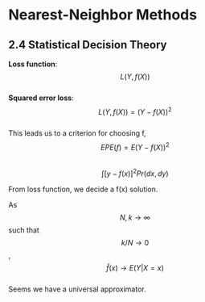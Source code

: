 # Nearest-Neighbor Methods

## 2.4 Statistical Decision Theory
__Loss function__: $$L(Y,f(X))$$  
__Squared error loss__: $$L(Y,f(X)) = (Y −f(X))^2$$  
This leads us to a criterion for choosing f,  
$$EPE(f) = E(Y − f(X))^2$$  
$$\int[y-f(x)]^2Pr(dx, dy)$$  

From loss function, we decide a f(x) solution.  

As $$N, k \to \infty$$ such that $$k/N \to 0$$, $$\hat{f}(x) \to E(Y|X = x)$$  
Seems we have a universal approximator.  

